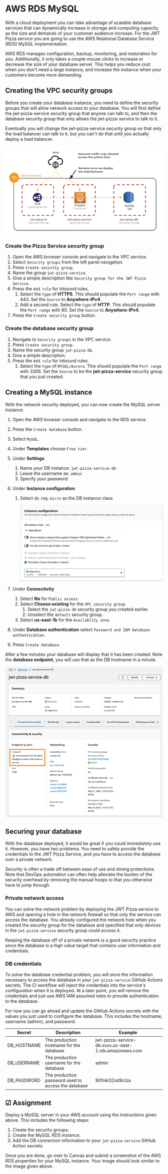 # AWS RDS MySQL

With a cloud deployment you can take advantage of scalable database services that can dynamically increase in storage and computing capacity as the size and demands of your customer audience increase. For the JWT Pizza service you are going to use the AWS Relational Database Service (RDS) MySQL implementation.

AWS RDS manages configuration, backup, monitoring, and restoration for you. Additionally, it only takes a couple mouse clicks to increase or decrease the size of your database server. This helps you reduce cost when you don't need a large instance, and increase the instance when your customers become more demanding.

## Creating the VPC security groups

Before you create your database instance, you need to define the security groups that will allow network access to your database. You will first define the jwt-pizza-service security group that anyone can talk to, and then the database security group that only allows the jwt-pizza-service to talk to it.

Eventually you will change the jwt-pizza-service security group so that only the load balancer can talk to it, but you can't do that until you actually deploy a load balancer.

![Security groups](securityGroups.png)

### Create the Pizza Service security group

1. Open the AWS browser console and navigate to the VPC service.
1. Select `Security groups` from the left panel navigation.
1. Press `Create security group`.
1. Name the group `jwt-pizza-service`.
1. Give a simple description like `Security group for the JWT Pizza Service`.
1. Press the `Add rule` for inbound rules.
   1. Select the `type` of **HTTPS**. This should populate the `Port range` with 443. Set the `Source` to **Anywhere-IPv4**.
   1. Add a second rule. Select the `type` of **HTTP**. This should populate the `Port range` with 80. Set the `Source` to **Anywhere-IPv4**.
1. Press the `Create security group` button.

### Create the database security group

1. Navigate to `Security groups` in the VPC service.
1. Press `Create security group`.
1. Name the security group `jwt-pizza-db`.
1. Give a simple description.
1. Press the `Add rule` for inbound rules.
   1. Select the `type` of `MYSQL/Aurora`. This should populate the `Port range` with 3306. Set the `Source` to be the **jwt-pizza-service** security group that you just created.

## Creating a MySQL instance

With the network security deployed, you can now create the MySQL server instance.

1. Open the AWS browser console and navigate to the RDS service.
1. Press the `Create database` button.
1. Select `MySQL`.
1. Under **Templates** choose `Free tier`.
1. Under **Settings**
   1. Name your DB instance: `jwt-pizza-service-db`
   1. Leave the username as: `admin`
   1. Specify your password
1. Under **Instance configuration**

   1. Select `db.t4g.micro` as the DB instance class

      ![RDS instance configuration](rdsInstanceConfiguration.png)

1. Under **Connectivity**
   1. Select **No** for `Public access`.
   1. Select **Choose existing** for the `VPC security group`.
      1. Select the `jwt-pizza-db` security group you created earlier.
      1. Unselect the `default` security group.
   1. Select **us-east-1b** for the `Availablity zone`.
1. Under **Database authentication** select `Password and IAM database authentication`.
1. Press `Create database`.

After a few minutes your database will display that it has been created. Note the **database endpoint**, you will use that as the DB hostname in a minute.

![database properties](databaseProperties.png)

## Securing your database

With the database deployed, it would be great if you could immediately use it. However, you have two problems. You need to safely provide the credentials to the JWT Pizza Service, and you have to access the database over a private network.

Security is often a trade off between ease of use and strong protections. Note that DevOps automation can often help alleviate the burden of the security overhead by removing the manual hoops to that you otherwise have to jump through.

### Private network access

You can solve the network problem by deploying the JWT Pizza service to AWS and opening a hole in the network firewall so that only the service can access the database. You already configured the network hole when you created the security group for the database and specified that only devices in the `jwt-pizza-service` security group could access it.

Keeping the database off of a private network is a good security practice since the database is a high value target that contains user information and credentials.

### DB credentials

To solve the database credential problem, you will store the information necessary to access the database in your `jwt-pizza-service` GitHub Actions secrets. The CI workflow will inject the credentials into the service's configuration when it is deployed. At a later point, you will remove the credentials and just use AWS IAM assumed roles to provide authentication to the database.

For now you can go ahead and update the GitHub Actions secrets with the values you just used to configure the database. This includes the hostname, username (admin), and password.

| Secret      | Description                                         | Example                                               |
| ----------- | --------------------------------------------------- | ----------------------------------------------------- |
| DB_HOSTNAME | The production hostname for the database            | jwt-pizza-service-db.xxxx.us-east-1.rds.amazonaws.com |
| DB_USERNAME | The production username for the database            | admin                                                 |
| DB_PASSWORD | The production password used to access the database | 90fnkl32sd9clza                                       |

## ☑ Assignment

Deploy a MySQL server in your AWS account using the instructions given above. This includes the following steps:

1. Create the security groups.
1. Create the MySQL RDS instance.
1. Add the DB connection information to your `jwt-pizza-service` GitHub Action secrets.

Once you are done, go over to Canvas and submit a screenshot of the AWS RDS properties for your MySQL instance. Your image should look similar to the image given above.

